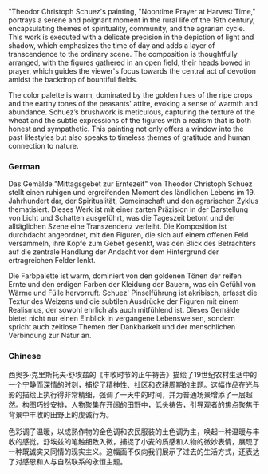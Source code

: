"Theodor Christoph Schuez's painting, "Noontime Prayer at Harvest Time," portrays a serene and poignant moment in the rural life of the 19th century, encapsulating themes of spirituality, community, and the agrarian cycle. This work is executed with a delicate precision in the depiction of light and shadow, which emphasizes the time of day and adds a layer of transcendence to the ordinary scene. The composition is thoughtfully arranged, with the figures gathered in an open field, their heads bowed in prayer, which guides the viewer's focus towards the central act of devotion amidst the backdrop of bountiful fields.

The color palette is warm, dominated by the golden hues of the ripe crops and the earthy tones of the peasants' attire, evoking a sense of warmth and abundance. Schuez’s brushwork is meticulous, capturing the texture of the wheat and the subtle expressions of the figures with a realism that is both honest and sympathetic. This painting not only offers a window into the past lifestyles but also speaks to timeless themes of gratitude and human connection to nature.

### German
Das Gemälde "Mittagsgebet zur Erntezeit" von Theodor Christoph Schuez stellt einen ruhigen und ergreifenden Moment des ländlichen Lebens im 19. Jahrhundert dar, der Spiritualität, Gemeinschaft und den agrarischen Zyklus thematisiert. Dieses Werk ist mit einer zarten Präzision in der Darstellung von Licht und Schatten ausgeführt, was die Tageszeit betont und der alltäglichen Szene eine Transzendenz verleiht. Die Komposition ist durchdacht angeordnet, mit den Figuren, die sich auf einem offenen Feld versammeln, ihre Köpfe zum Gebet gesenkt, was den Blick des Betrachters auf die zentrale Handlung der Andacht vor dem Hintergrund der ertragreichen Felder lenkt.

Die Farbpalette ist warm, dominiert von den goldenen Tönen der reifen Ernte und den erdigen Farben der Kleidung der Bauern, was ein Gefühl von Wärme und Fülle hervorruft. Schuez' Pinselführung ist akribisch, erfasst die Textur des Weizens und die subtilen Ausdrücke der Figuren mit einem Realismus, der sowohl ehrlich als auch mitfühlend ist. Dieses Gemälde bietet nicht nur einen Einblick in vergangene Lebensweisen, sondern spricht auch zeitlose Themen der Dankbarkeit und der menschlichen Verbindung zur Natur an.

### Chinese
西奥多·克里斯托夫·舒埃兹的《丰收时节的正午祷告》描绘了19世纪农村生活中的一个宁静而深情的时刻，捕捉了精神性、社区和农耕周期的主题。这幅作品在光与影的描绘上执行得非常精细，强调了一天中的时间，并为普通场景增添了一层超然。构图巧妙安排，人物聚集在开阔的田野中，低头祷告，引导观者的焦点聚焦于背景中丰收的田野上的虔诚行为。

色彩调子温暖，以成熟作物的金色调和农民服装的土色调为主，唤起一种温暖与丰收的感觉。舒埃兹的笔触细致入微，捕捉了小麦的质感和人物的微妙表情，展现了一种既诚实又同情的现实主义。这幅画不仅向我们展示了过去的生活方式，还表达了对感恩和人与自然联系的永恒主题。